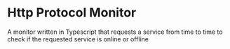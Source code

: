 # Http Protocol Monitor

A monitor written in Typescript that requests a service from time to time to check if the requested service is online or offline
